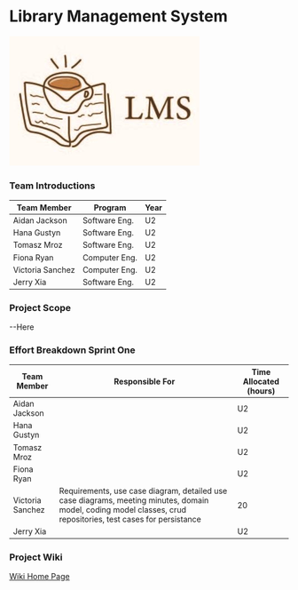 # Library Management System

![LMS](https://github.com/McGill-ECSE321-Fall2021/project-group-17/blob/master/images/LMS.jpg)

  ### Team Introductions
  |  Team Member |       Program       | Year |
  |--------------|---------------------|------|
  | Aidan Jackson| Software Eng.       |  U2  |
  | Hana Gustyn  | Software Eng.       |  U2  |
  | Tomasz Mroz  | Software Eng.       |  U2  |
  | Fiona Ryan   | Computer Eng.       |  U2  |
  | Victoria Sanchez| Computer Eng.     |  U2  |
  | Jerry Xia | Software Eng. | U2 |
    
### Project Scope
--Here

### Effort Breakdown Sprint One
  |  Team Member |      Responsible For      | Time Allocated (hours) |
  |--------------|---------------------|------|
  | Aidan Jackson|      |  U2  |
  | Hana Gustyn  |        |  U2  |
  | Tomasz Mroz  |     |  U2  |
  | Fiona Ryan   |      |  U2  |
  | Victoria Sanchez| Requirements, use case diagram, detailed use case diagrams, meeting minutes, domain model, coding model classes, crud repositories, test cases for  persistance  |  20  |
  | Jerry Xia |  | U2 |
### Project Wiki
[Wiki Home Page](https://github.com/McGill-ECSE321-Fall2021/project-group-17/wiki)
